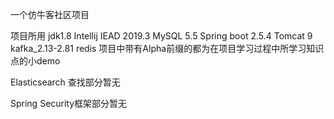 一个仿牛客社区项目

项目所用 
jdk1.8 
Intellij IEAD 2019.3
MySQL 5.5
Spring boot 2.5.4
Tomcat 9
kafka_2.13-2.81
redis
项目中带有Alpha前缀的都为在项目学习过程中所学习知识点的小demo

Elasticsearch 查找部分暂无

Spring Security框架部分暂无

